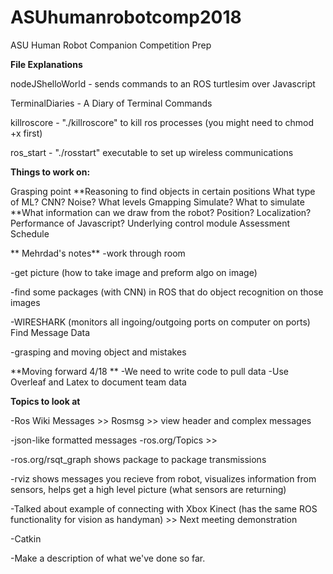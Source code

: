 # ASUhumanrobotcomp2018
ASU Human Robot Companion Competition Prep


**File Explanations**

nodeJShelloWorld - sends commands to an ROS turtlesim over Javascript

TerminalDiaries - A Diary of Terminal Commands

killroscore - "./killroscore" to kill ros processes (you might need to chmod +x first)

ros_start - "./rosstart" executable to set up wireless communications


**Things to work on:**

Grasping point
**Reasoning to find objects in certain positions
What type of ML? CNN?
Noise? What levels
Gmapping
Simulate? What to simulate
**What information can we draw from the robot? Position? Localization?
Performance of Javascript? Underlying control module
Assessment Schedule 

** Mehrdad's notes**
-work through room

-get picture (how to take image and preform algo on image)

-find some packages (with CNN) in ROS that do object recognition on those images

-WIRESHARK (monitors all ingoing/outgoing ports on computer on ports) Find Message Data

-grasping and moving object and mistakes



**Moving forward 4/18 **
-We need to write code to pull data
-Use Overleaf and Latex to document team data

**Topics to look at**

-Ros Wiki Messages >> Rosmsg >> view header and complex messages

-json-like formatted messages 
    -ros.org/Topics >> 

-ros.org/rsqt_graph shows package to package transmissions

-rviz shows messages you recieve from robot, visualizes information from sensors, helps get a high level picture (what sensors are returning)

-Talked about example of connecting with Xbox Kinect (has the same ROS functionality for vision as handyman) >> Next meeting demonstration

-Catkin

-Make a description of what we've done so far.



